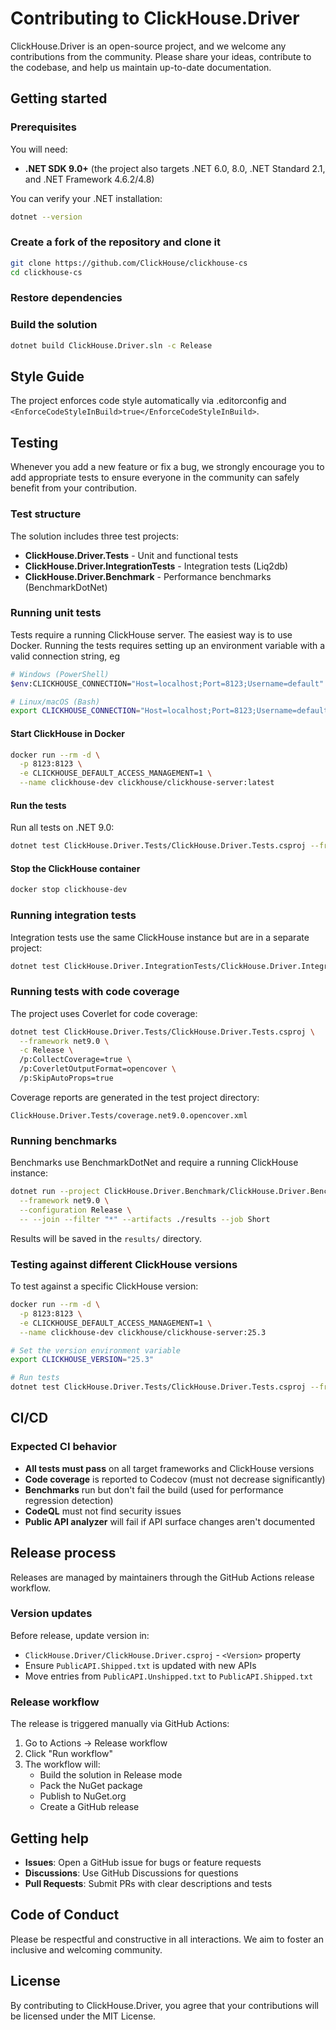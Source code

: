 # Contributing to ClickHouse.Driver

ClickHouse.Driver is an open-source project, and we welcome any contributions from the community.
Please share your ideas, contribute to the codebase, and help us maintain up-to-date documentation.

## Getting started

### Prerequisites

You will need:

- **.NET SDK 9.0+** (the project also targets .NET 6.0, 8.0, .NET Standard 2.1, and .NET Framework 4.6.2/4.8)

You can verify your .NET installation:

```bash
dotnet --version
```

### Create a fork of the repository and clone it

```bash
git clone https://github.com/ClickHouse/clickhouse-cs
cd clickhouse-cs
```

### Restore dependencies

### Build the solution

```bash
dotnet build ClickHouse.Driver.sln -c Release
```


## Style Guide

The project enforces code style automatically via .editorconfig and ```<EnforceCodeStyleInBuild>true</EnforceCodeStyleInBuild>```.


## Testing

Whenever you add a new feature or fix a bug, we strongly encourage you to add appropriate tests
to ensure everyone in the community can safely benefit from your contribution.

### Test structure

The solution includes three test projects:

- **ClickHouse.Driver.Tests** - Unit and functional tests
- **ClickHouse.Driver.IntegrationTests** - Integration tests (Liq2db)
- **ClickHouse.Driver.Benchmark** - Performance benchmarks (BenchmarkDotNet)

### Running unit tests

Tests require a running ClickHouse server. The easiest way is to use Docker. Running the tests requires setting up an environment variable with a valid connection string, eg

```bash
# Windows (PowerShell)
$env:CLICKHOUSE_CONNECTION="Host=localhost;Port=8123;Username=default"

# Linux/macOS (Bash)
export CLICKHOUSE_CONNECTION="Host=localhost;Port=8123;Username=default"
```

#### Start ClickHouse in Docker

```bash
docker run --rm -d \
  -p 8123:8123 \
  -e CLICKHOUSE_DEFAULT_ACCESS_MANAGEMENT=1 \
  --name clickhouse-dev clickhouse/clickhouse-server:latest
```


#### Run the tests

Run all tests on .NET 9.0:

```bash
dotnet test ClickHouse.Driver.Tests/ClickHouse.Driver.Tests.csproj --framework net9.0 -c Release
```


#### Stop the ClickHouse container

```bash
docker stop clickhouse-dev
```

### Running integration tests

Integration tests use the same ClickHouse instance but are in a separate project:

```bash
dotnet test ClickHouse.Driver.IntegrationTests/ClickHouse.Driver.IntegrationTests.csproj --framework net9.0 -c Release
```

### Running tests with code coverage

The project uses Coverlet for code coverage:

```bash
dotnet test ClickHouse.Driver.Tests/ClickHouse.Driver.Tests.csproj \
  --framework net9.0 \
  -c Release \
  /p:CollectCoverage=true \
  /p:CoverletOutputFormat=opencover \
  /p:SkipAutoProps=true
```

Coverage reports are generated in the test project directory:

```
ClickHouse.Driver.Tests/coverage.net9.0.opencover.xml
```

### Running benchmarks

Benchmarks use BenchmarkDotNet and require a running ClickHouse instance:

```bash
dotnet run --project ClickHouse.Driver.Benchmark/ClickHouse.Driver.Benchmark.csproj \
  --framework net9.0 \
  --configuration Release \
  -- --join --filter "*" --artifacts ./results --job Short
```

Results will be saved in the `results/` directory.

### Testing against different ClickHouse versions

To test against a specific ClickHouse version:

```bash
docker run --rm -d \
  -p 8123:8123 \
  -e CLICKHOUSE_DEFAULT_ACCESS_MANAGEMENT=1 \
  --name clickhouse-dev clickhouse/clickhouse-server:25.3

# Set the version environment variable
export CLICKHOUSE_VERSION="25.3"

# Run tests
dotnet test ClickHouse.Driver.Tests/ClickHouse.Driver.Tests.csproj --framework net9.0 -c Release
```

## CI/CD

### Expected CI behavior

- **All tests must pass** on all target frameworks and ClickHouse versions
- **Code coverage** is reported to Codecov (must not decrease significantly)
- **Benchmarks** run but don't fail the build (used for performance regression detection)
- **CodeQL** must not find security issues
- **Public API analyzer** will fail if API surface changes aren't documented


## Release process

Releases are managed by maintainers through the GitHub Actions release workflow.

### Version updates

Before release, update version in:

- `ClickHouse.Driver/ClickHouse.Driver.csproj` - `<Version>` property
- Ensure `PublicAPI.Shipped.txt` is updated with new APIs
- Move entries from `PublicAPI.Unshipped.txt` to `PublicAPI.Shipped.txt`

### Release workflow

The release is triggered manually via GitHub Actions:

1. Go to Actions → Release workflow
2. Click "Run workflow"
3. The workflow will:
   - Build the solution in Release mode
   - Pack the NuGet package
   - Publish to NuGet.org
   - Create a GitHub release

## Getting help

- **Issues**: Open a GitHub issue for bugs or feature requests
- **Discussions**: Use GitHub Discussions for questions
- **Pull Requests**: Submit PRs with clear descriptions and tests

## Code of Conduct

Please be respectful and constructive in all interactions. We aim to foster an inclusive and welcoming community.

## License

By contributing to ClickHouse.Driver, you agree that your contributions will be licensed under the MIT License.
